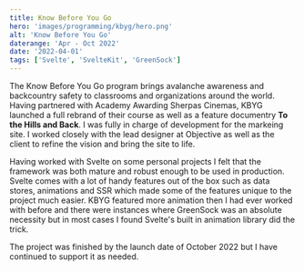 ```yaml
---
title: Know Before You Go
hero: 'images/programming/kbyg/hero.png'
alt: 'Know Before You Go'
daterange: 'Apr - Oct 2022'
date: '2022-04-01'
tags: ['Svelte', 'SvelteKit', 'GreenSock']
---
```


The Know Before You Go program brings avalanche awareness and backcountry safety to classrooms and organizations around the world. Having partnered with Academy Awarding Sherpas Cinemas, KBYG launched a full 
rebrand of their course as well as a feature documentry **To the Hills and Back**. I was fully in charge of development for the markeing site.  I worked closely with the lead designer at Objective as well as
the client to refine the vision and bring the site to life.

Having worked with Svelte on some personal projects I felt that the framework was both mature and robust enough to be used in production. Svelte comes with a lot of handy features out of the box such as data stores, 
animations and SSR which made some of the features unique to the project much easier. KBYG featured more animation then I had ever worked with before and there were instances where GreenSock was an absolute 
necessity but in most cases I found Svelte's built in animation library did the trick.

The project was finished by the launch date of October 2022 but I have continued to support it as needed.